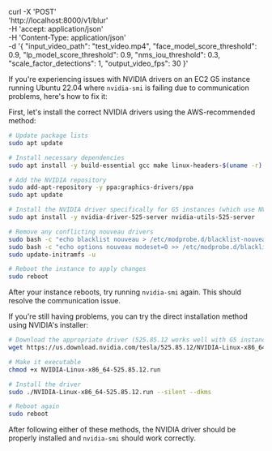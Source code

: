 curl -X 'POST' \
  'http://localhost:8000/v1/blur' \
  -H 'accept: application/json' \
  -H 'Content-Type: application/json' \
  -d '{
  "input_video_path": "test_video.mp4",
  "face_model_score_threshold": 0.9,
  "lp_model_score_threshold": 0.9,
  "nms_iou_threshold": 0.3,
  "scale_factor_detections": 1,
  "output_video_fps": 30
}'

If you're experiencing issues with NVIDIA drivers on an EC2 G5 instance running Ubuntu 22.04 where `nvidia-smi` is failing due to communication problems, here's how to fix it:

First, let's install the correct NVIDIA drivers using the AWS-recommended method:

```bash
# Update package lists
sudo apt update

# Install necessary dependencies
sudo apt install -y build-essential gcc make linux-headers-$(uname -r)

# Add the NVIDIA repository
sudo add-apt-repository -y ppa:graphics-drivers/ppa
sudo apt update

# Install the NVIDIA driver specifically for G5 instances (which use NVIDIA A10G GPUs)
sudo apt install -y nvidia-driver-525-server nvidia-utils-525-server

# Remove any conflicting nouveau drivers
sudo bash -c "echo blacklist nouveau > /etc/modprobe.d/blacklist-nouveau.conf"
sudo bash -c "echo options nouveau modeset=0 >> /etc/modprobe.d/blacklist-nouveau.conf"
sudo update-initramfs -u

# Reboot the instance to apply changes
sudo reboot
```

After your instance reboots, try running `nvidia-smi` again. This should resolve the communication issue.

If you're still having problems, you can try the direct installation method using NVIDIA's installer:

```bash
# Download the appropriate driver (525.85.12 works well with G5 instances)
wget https://us.download.nvidia.com/tesla/525.85.12/NVIDIA-Linux-x86_64-525.85.12.run

# Make it executable
chmod +x NVIDIA-Linux-x86_64-525.85.12.run

# Install the driver
sudo ./NVIDIA-Linux-x86_64-525.85.12.run --silent --dkms

# Reboot again
sudo reboot
```

After following either of these methods, the NVIDIA driver should be properly installed and `nvidia-smi` should work correctly.
